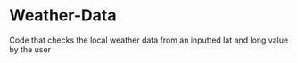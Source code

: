 # Weather-Data
Code that checks the local weather data from an inputted lat and long value by the user 

